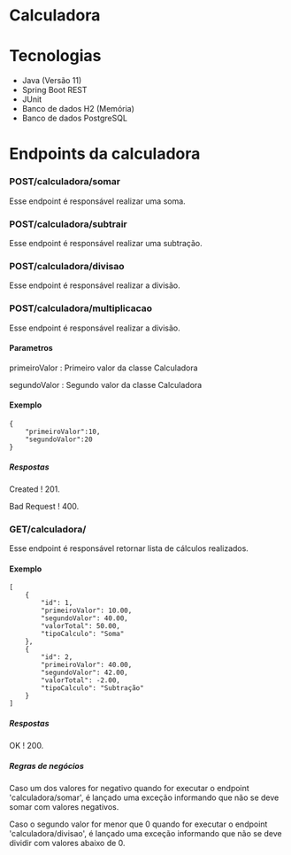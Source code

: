 # Calculadora

# Tecnologias
- Java (Versão 11)
- Spring Boot REST
- JUnit 
- Banco de dados H2 (Memória)
- Banco de dados PostgreSQL

# Endpoints da calculadora

### POST/calculadora/somar
Esse endpoint é responsável realizar uma soma.

### POST/calculadora/subtrair
Esse endpoint é responsável realizar uma subtração.

### POST/calculadora/divisao
Esse endpoint é responsável realizar a divisão.

### POST/calculadora/multiplicacao
Esse endpoint é responsável realizar a divisão.

#### Parametros 

primeiroValor : Primeiro valor da classe Calculadora 

segundoValor : Segundo valor da classe Calculadora

#### Exemplo 

```
{
    "primeiroValor":10,
    "segundoValor":20
}
```

##### Respostas
Created ! 201.

Bad Request ! 400.

### GET/calculadora/
Esse endpoint é responsável retornar lista de cálculos realizados.

#### Exemplo 

```
[
    {
        "id": 1,
        "primeiroValor": 10.00,
        "segundoValor": 40.00,
        "valorTotal": 50.00,
        "tipoCalculo": "Soma"
    },
    {
        "id": 2,
        "primeiroValor": 40.00,
        "segundoValor": 42.00,
        "valorTotal": -2.00,
        "tipoCalculo": "Subtração"
    }
]
```

##### Respostas
OK ! 200.

##### Regras de negócios
Caso um dos valores for negativo quando for executar o endpoint 'calculadora/somar', é lançado uma exceção informando que não se deve somar com valores negativos.

Caso o segundo valor for menor que 0 quando for executar o endpoint 'calculadora/divisao', é lançado uma exceção informando que não se deve dividir com valores abaixo de 0.
